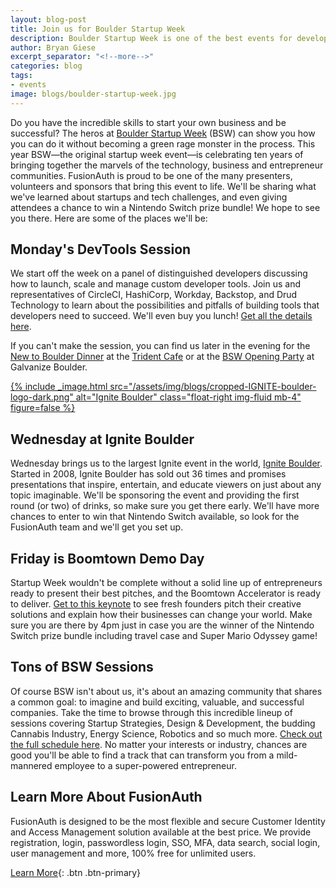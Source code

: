 ```yaml
---
layout: blog-post
title: Join us for Boulder Startup Week
description: Boulder Startup Week is one of the best events for developers, founders, startups and VC entrepreneurs. Join us!
author: Bryan Giese
excerpt_separator: "<!--more-->"
categories: blog
tags:
- events
image: blogs/boulder-startup-week.jpg
---
```


Do you have the incredible skills to start your own business and be successful? The heros at [Boulder Startup Week](https://boulderstartupweek.com/ "Jump to Boulder Startup Week site") (BSW) can show you how you can do it without becoming a green rage monster in the process. This year BSW—the original startup week event—is celebrating ten years of bringing together the marvels of the technology, business and entrepreneur communities. FusionAuth is proud to be one of the many presenters, volunteers and sponsors that bring this event to life. <!--more-->We'll be sharing what we've learned about startups and tech challenges, and even giving attendees a chance to win a Nintendo Switch prize bundle! We hope to see you there. Here are some of the places we'll be:


## Monday's DevTools Session
We start off the week on a panel of distinguished developers discussing how to launch, scale and manage custom developer tools. Join us and representatives of CircleCI, HashiCorp, Workday, Backstop, and Drud Technology to learn about the possibilities and pitfalls of building tools that developers need to succeed.  We'll even buy you lunch! [Get all the details here](https://sched.co/NNY7).

If you can't make the session, you can find us later in the evening for the [New to Boulder Dinner](https://sched.co/NNhe) at the [Trident Cafe](https://www.tridentcafe.com/) or at the [BSW Opening Party](https://sched.co/O6Gk) at Galvanize Boulder.

[{% include _image.html src="/assets/img/blogs/cropped-IGNITE-boulder-logo-dark.png" alt="Ignite Boulder" class="float-right img-fluid mb-4" figure=false %}](https://igniteboulder.com)

## Wednesday at Ignite Boulder
Wednesday brings us to the largest Ignite event in the world, [Ignite Boulder](https://igniteboulder.com/). Started in 2008, Ignite Boulder has sold out 36 times and promises presentations that inspire, entertain, and educate viewers on just about any topic imaginable. We'll be sponsoring the event and providing the first round (or two) of drinks, so make sure you get there early. We'll have more chances to enter to win that Nintendo Switch available, so look for the FusionAuth team and we'll get you set up.

## Friday is Boomtown Demo Day
Startup Week wouldn't be complete without a solid line up of entrepreneurs ready to present their best pitches, and the Boomtown Accelerator is ready to deliver. [Get to this keynote](https://sched.co/NNXy) to see fresh founders pitch their creative solutions and explain how their businesses can change your world. Make sure you are there by 4pm just in case you are the winner of the Nintendo Switch prize bundle including travel case and Super Mario Odyssey game!

## Tons of BSW Sessions
Of course BSW isn't about us, it's about an amazing community that shares a common goal: to imagine and build exciting, valuable, and successful companies. Take the time to browse through this incredible lineup of sessions covering Startup Strategies, Design & Development, the budding Cannabis Industry, Energy Science, Robotics and so much more. [Check out the full schedule here](https://boulderstartupweek2019.sched.com/). No matter your interests or industry, chances are good you'll be able to find a track that can transform you from a mild-mannered employee to a super-powered entrepreneur.

## Learn More About FusionAuth

FusionAuth is designed to be the most flexible and secure Customer Identity and Access Management solution available at the best price. We provide registration, login, passwordless login, SSO, MFA, data search, social login, user management and more, 100% free for unlimited users.

[Learn More](/ "FusionAuth Home"){: .btn .btn-primary}
